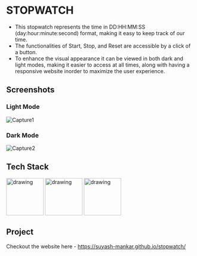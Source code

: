 # STOPWATCH

- This stopwatch represents the time in DD:HH:MM:SS (day:hour:minute:second) format, making it easy to keep track of our time.
- The functionalities of Start, Stop, and Reset are accessible by a click of a button.
- To enhance the visual appearance it can be viewed in both dark and light modes, making it easier to access at all times, along with having a responsive website inorder to maximize the user experience.

## Screenshots

### Light Mode

![Capture1](https://user-images.githubusercontent.com/84366054/201472777-4d32b42e-d8ad-4e39-97ec-2b1b031af3cb.PNG)

### Dark Mode

![Capture2](https://user-images.githubusercontent.com/84366054/201472803-fead3009-c611-4b20-bd7b-3c13fa717a74.PNG)

## Tech Stack

<img src="https://cdn-icons-png.flaticon.com/512/1051/1051277.png" alt="drawing" width="100"/>
<img src="https://cdn-icons-png.flaticon.com/512/5968/5968242.png" alt="drawing" width="100"/>
<img src="https://cdn-icons-png.flaticon.com/512/5968/5968292.png" alt="drawing" width="100"/>

## Project

Checkout the website here - https://suyash-mankar.github.io/stopwatch/
